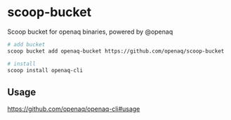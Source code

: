 # scoop-bucket

Scoop bucket for openaq binaries, powered by @openaq
```bash
# add bucket
scoop bucket add openaq-bucket https://github.com/openaq/scoop-bucket

# install
scoop install openaq-cli
```

## Usage
https://github.com/openaq/openaq-cli#usage

